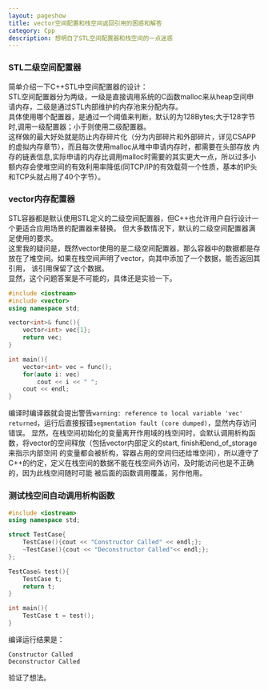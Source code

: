 ```yaml
---
layout: pageshow
title: vector空间配置和栈空间返回引用的困惑和解答
category: Cpp
description: 想明白了STL空间配置器和栈空间的一点迷惑
---
```



### STL二级空间配置器
简单介绍一下C++STL中空间配置器的设计：  
STL空间配置器分为两级，一级是直接调用系统的C函数malloc来从heap空间申请内存，二级是通过STL内部维护的内存池来分配内存。  
具体使用哪个配置器，是通过一个阈值来判断，默认的为128Bytes;大于128字节时,调用一级配置器；小于则使用二级配置器。  
这样做的最大好处就是防止内存碎片化（分为内部碎片和外部碎片，详见CSAPP的虚拟内存章节），而且每次使用malloc从堆中申请内存时，都需要在头部存放
内存的链表信息,实际申请的内存比调用malloc时需要的其实更大一点，所以过多小额内存会使堆空间的有效利用率降低(同TCP/IP的有效载荷一个性质，基本的IP头和TCP头就占用了40个字节）。

### vector内存配置器
STL容器都是默认使用STL定义的二级空间配置器，但C++也允许用户自行设计一个更适合应用场景的配置器来替换。
但大多数情况下，默认的二级空间配置器满足使用的要求。  
这里我的疑问是，既然vector使用的是二级空间配置器，那么容器中的数据都是存放在了堆空间。如果在栈空间声明了vector，向其中添加了一个数据，能否返回其引用，
该引用保留了这个数据。  
显然，这个问题答案是不可能的，具体还是实验一下。
```cpp
#include <iostream>
#include <vector>
using namespace std;

vector<int>& func(){
    vector<int> vec{1};
    return vec;
}

int main(){
    vector<int> vec = func();
    for(auto i: vec)
        cout << i << " ";
    cout << endl;
}
```
编译时编译器就会提出警告`warning: reference to local variable 'vec' returned`，运行后直接报错`segmentation fault (core dumped)`，显然内存访问错误。
显然，在栈空间初始化的变量离开作用域的栈空间时，会默认调用析构函数，将vector的空间释放（包括vector内部定义的start, finish和end_of_storage来指示内部空间
的变量都会被析构，容器占用的空间归还给堆空间），所以遵守了C++的约定，定义在栈空间的数据不能在栈空间外访问，及时能访问也是不正确的，因为此栈空间随时可能
被后面的函数调用覆盖，另作他用。  

### 测试栈空间自动调用析构函数
```cpp
#include <iostream>
using namespace std;

struct TestCase{
    TestCase(){cout << "Constructor Called" << endl;};
    ~TestCase(){cout << "Deconstructor Called"<< endl;};
};

TestCase& test(){
    TestCase t;
    return t;
}

int main(){
    TestCase t = test();
}
```
编译运行结果是：
```
Constructor Called
Deconstructor Called
```
验证了想法。
